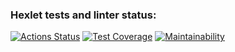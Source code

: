 ### Hexlet tests and linter status:
[![Actions Status](https://github.com/AndreiSerov/java-project-lvl1/workflows/hexlet-check/badge.svg)](https://github.com/AndreiSerov/java-project-lvl1/actions)
[![Test Coverage](https://api.codeclimate.com/v1/badges/a99a88d28ad37a79dbf6/test_coverage)](https://codeclimate.com/github/codeclimate/codeclimate/test_coverage)
[![Maintainability](https://api.codeclimate.com/v1/badges/a99a88d28ad37a79dbf6/maintainability)](https://codeclimate.com/github/codeclimate/codeclimate/maintainability)

